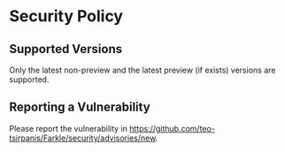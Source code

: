 # Security Policy

## Supported Versions

Only the latest non-preview and the latest preview (if exists) versions are supported.

## Reporting a Vulnerability

Please report the vulnerability in https://github.com/teo-tsirpanis/Farkle/security/advisories/new.
